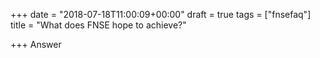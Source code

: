 +++
date = "2018-07-18T11:00:09+00:00"
draft = true
tags = ["fnsefaq"]
title = "What does FNSE hope to achieve?"

+++
Answer
